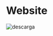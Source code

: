 # Website

![descarga](https://github.com/answerai3/Mypage/assets/76742167/ec75107d-66be-44c6-bc03-ee890766a5f7)
